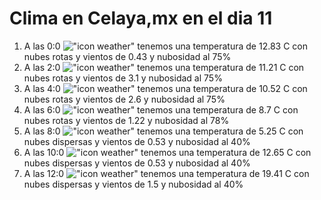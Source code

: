 # Clima en Celaya,mx en el dia 11

1. A las 0:0 !["icon weather"](http://openweathermap.org/img/w/04n.png) tenemos una temperatura de 12.83 C con nubes rotas y  vientos de 0.43 y nubosidad al 75%
1. A las 2:0 !["icon weather"](http://openweathermap.org/img/w/04n.png) tenemos una temperatura de 11.21 C con nubes rotas y  vientos de 3.1 y nubosidad al 75%
1. A las 4:0 !["icon weather"](http://openweathermap.org/img/w/04n.png) tenemos una temperatura de 10.52 C con nubes rotas y  vientos de 2.6 y nubosidad al 75%
1. A las 6:0 !["icon weather"](http://openweathermap.org/img/w/04n.png) tenemos una temperatura de 8.7 C con nubes rotas y  vientos de 1.22 y nubosidad al 78%
1. A las 8:0 !["icon weather"](http://openweathermap.org/img/w/03d.png) tenemos una temperatura de 5.25 C con nubes dispersas y  vientos de 0.53 y nubosidad al 40%
1. A las 10:0 !["icon weather"](http://openweathermap.org/img/w/03d.png) tenemos una temperatura de 12.65 C con nubes dispersas y  vientos de 0.53 y nubosidad al 40%
1. A las 12:0 !["icon weather"](http://openweathermap.org/img/w/03d.png) tenemos una temperatura de 19.41 C con nubes dispersas y  vientos de 1.5 y nubosidad al 40%
